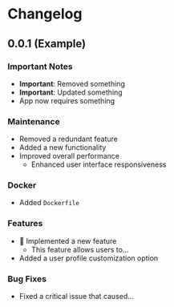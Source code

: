 # Changelog

## 0.0.1 (Example)

### Important Notes

- **Important**: Removed something
- **Important**: Updated something
- App now requires something

### Maintenance

- Removed a redundant feature
- Added a new functionality
- Improved overall performance
    - Enhanced user interface responsiveness

### Docker

- Added `Dockerfile`

### Features

- :tada: Implemented a new feature
    - This feature allows users to...
- Added a user profile customization option

### Bug Fixes

- Fixed a critical issue that caused...